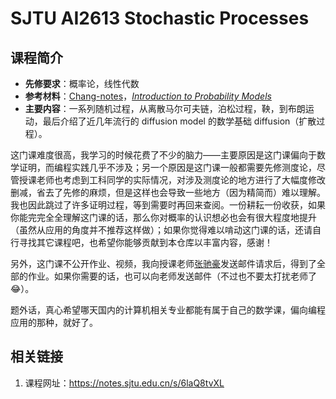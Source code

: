 # SJTU AI2613 Stochastic Processes

## 课程简介

- **先修要求**：概率论，线性代数
- **参考材料**：[Chang-notes](http://www.stat.yale.edu/~pollard/Courses/251.spring2013/Handouts/Chang-notes.pdf)，[*Introduction to Probability Models*](https://book.douban.com/subject/26761202/)
- **主要内容**：一系列随机过程，从离散马尔可夫链，泊松过程，鞅，到布朗运动，最后介绍了近几年流行的 diffusion model 的数学基础 diffusion（扩散过程）。

这门课难度很高，我学习的时候花费了不少的脑力——主要原因是这门课偏向于数学证明，而编程实践几乎不涉及；另一个原因是这门课一般都需要先修测度论，尽管授课老师也考虑到工科同学的实际情况，对涉及测度论的地方进行了大幅度修改删减，省去了先修的麻烦，但是这样也会导致一些地方（因为精简而）难以理解。我也因此跳过了许多证明过程，等到需要时再回来查阅。一份耕耘一份收获，如果你能完完全全理解这门课的话，那么你对概率的认识想必也会有很大程度地提升（虽然从应用的角度并不推荐这样做）；如果你觉得难以啃动这门课的话，还请自行寻找其它课程吧，也希望你能够贡献到本仓库以丰富内容，感谢！

另外，这门课不公开作业、视频，我向授课老师[张驰豪](mailto:chihao@cs.sjtu.edu.cn)发送邮件请求后，得到了全部的作业。如果你需要的话，也可以向老师发送邮件（不过也不要太打扰老师了😂）。

题外话，真心希望哪天国内的计算机相关专业都能有属于自己的数学课，偏向编程应用的那种，就好了。

## 相关链接

1. 课程网址：<https://notes.sjtu.edu.cn/s/6laQ8tvXL>